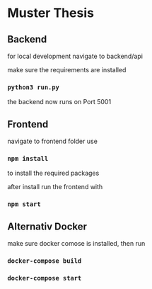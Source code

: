 # Muster Thesis

## Backend
for local development
navigate to backend/api 

make sure the requirements are installed 
### `python3 run.py`
 the backend now runs on Port 5001

## Frontend
navigate to frontend folder
use
### `npm install`
to install the required packages

after install run the frontend with
### `npm start`


## Alternativ Docker
make sure docker comose is installed, then run

### `docker-compose build`
### `docker-compose start`